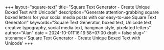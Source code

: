 +++
layout="square-text"
title="Square Text Generator - Create Unique Boxed Text with Unicode"
description="Generate attention-grabbing square boxed letters for your social media posts with our easy-to-use Square Text Generator!"
keywords="Square Text Generator, boxed text, Unicode text, creative typography, social media text, hangman style, pixelated letters"
author="Alan"
date = 2024-10-01T16:16:58+07:00
draft = false
slug=''
sitename='Square Text Generator - Create Unique Boxed Text with Unicode'
+++